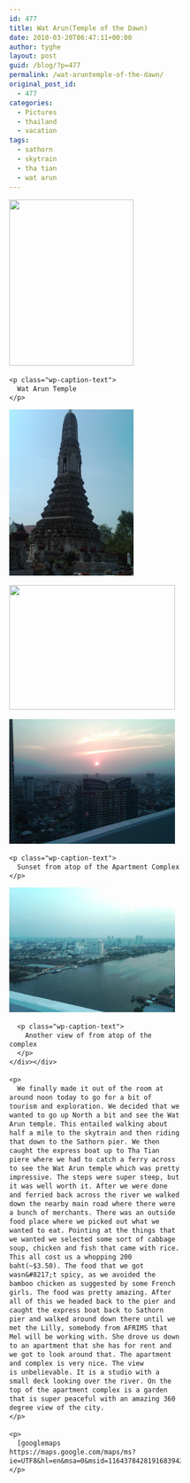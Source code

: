 ```yaml
---
id: 477
title: Wat Arun(Temple of the Dawn)
date: 2010-03-20T06:47:11+00:00
author: tyghe
layout: post
guid: /blog/?p=477
permalink: /wat-aruntemple-of-the-dawn/
original_post_id:
  - 477
categories:
  - Pictures
  - thailand
  - vacation
tags:
  - sathorn
  - skytrain
  - tha tian
  - wat arun
---
```

<div class="alignleft">
  <div id="attachment_478" style="width: 235px" class="wp-caption alignnone">
    <a href="/wp-content/uploads/2010/03/IMG00134-20100320-1419.jpg"><img class="size-medium wp-image-478 " title="Wat Arun" src="/wp-content/uploads/2010/03/IMG00134-20100320-1419.jpg" alt="" width="225" height="300" /></a>
    
    <p class="wp-caption-text">
      Wat Arun Temple
    </p>
  </div></p> 
  
  <p>
    <a href="/wp-content/uploads/2010/03/IMG00133-20100320-1419.jpg"><img class="size-medium wp-image-481 alignnone" title="IMG00133-20100320-1419" src="/wp-content/uploads/2010/03/IMG00133-20100320-1419.jpg" alt="" width="225" height="300" /></a>
  </p>
  
  <p>
    <a href="/wp-content/uploads/2010/03/IMG00135-20100320-1422.jpg"><img class="size-medium wp-image-483 alignnone" title="IMG00135-20100320-1422" src="/wp-content/uploads/2010/03/IMG00135-20100320-1422.jpg" alt="" width="300" height="225" /></a>
  </p>
  
  <div id="attachment_479" style="width: 310px" class="wp-caption alignleft">
    <a href="/wp-content/uploads/2010/03/IMG00137-20100320-1745.jpg"><img class="size-medium wp-image-479" title="Sunset from atop of the Apartment Complex" src="/wp-content/uploads/2010/03/IMG00137-20100320-1745.jpg" alt="" width="300" height="225" /></a>
    
    <p class="wp-caption-text">
      Sunset from atop of the Apartment Complex
    </p>
  </div>
  
  <p>
    <div id="attachment_480" style="width: 310px" class="wp-caption alignright">
      <a href="/wp-content/uploads/2010/03/IMG00138-20100320-1745.jpg"><img class="size-medium wp-image-480" title="Another view of from atop of the complex" src="/wp-content/uploads/2010/03/IMG00138-20100320-1745.jpg" alt="" width="300" height="225" /></a>
      
      <p class="wp-caption-text">
        Another view of from atop of the complex
      </p>
    </div></div> 
    
    <p>
      We finally made it out of the room at around noon today to go for a bit of tourism and exploration. We decided that we wanted to go up North a bit and see the Wat Arun temple. This entailed walking about half a mile to the skytrain and then riding that down to the Sathorn pier. We then caught the express boat up to Tha Tian piere where we had to catch a ferry across to see the Wat Arun temple which was pretty impressive. The steps were super steep, but it was well worth it. After we were done and ferried back across the river we walked down the nearby main road where there were a bunch of merchants. There was an outside food place where we picked out what we wanted to eat. Pointing at the things that we wanted we selected some sort of cabbage soup, chicken and fish that came with rice. This all cost us a whopping 200 baht(~$3.50). The food that we got wasn&#8217;t spicy, as we avoided the bamboo chicken as suggested by some French girls. The food was pretty amazing. After all of this we headed back to the pier and caught the express boat back to Sathorn pier and walked around down there until we met the Lilly, somebody from AFRIMS that Mel will be working with. She drove us down to an apartment that she has for rent and we got to look around that. The apartment and complex is very nice. The view is unbelievable. It is a studio with a small deck looking over the river. On the top of the apartment complex is a garden that is super peaceful with an amazing 360 degree view of the city.
    </p>
    
    <p>
      [googlemaps https://maps.google.com/maps/ms?ie=UTF8&hl=en&msa=0&msid=116437842819168394278.0004823a60d7ec793f159&ll=13.732215,100.507135&spn=0.040021,0.054846&z=14&output=embed&w=640&h=480]
    </p>
